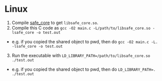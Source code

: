 # Linux
1. Compile [safe_core](https://github.com/maidsafe/safe_core) to get `libsafe_core.so`.
2. Compile this C code as `gcc -O2 main.c -L/path/to/libsafe_core.so -lsafe_core -o test.out`
  - e.g. if you copied the shared object to pwd, then do `gcc -O2 main.c -L. -lsafe_core -o test.out`
3. Run the executable with `LD_LIBRARY_PATH=/path/to/libsafe_core.so ./test.out`
  - e.g. if you copied the shared object to pwd, then do `LD_LIBRARY_PATH=. ./test.out`
